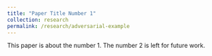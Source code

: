 ```yaml
---
title: "Paper Title Number 1"
collection: research
permalink: /research/adversarial-example
---
```

This paper is about the number 1. The number 2 is left for future work.


